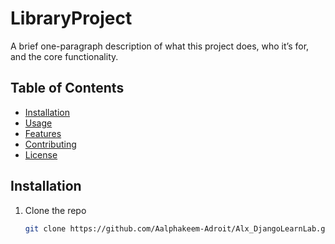 # LibraryProject

A brief one-paragraph description of what this project does, who it’s for, and the core functionality.

## Table of Contents

- [Installation](#installation)
- [Usage](#usage)
- [Features](#features)
- [Contributing](#contributing)
- [License](#license)

## Installation

1. Clone the repo  
   ```bash
   git clone https://github.com/Aalphakeem-Adroit/Alx_DjangoLearnLab.git